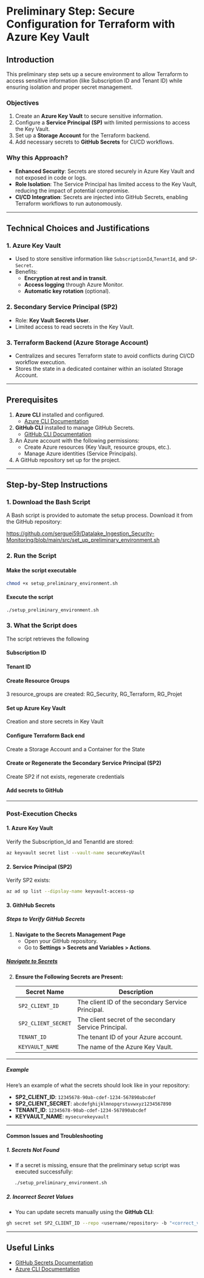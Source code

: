 # Preliminary Step: Secure Configuration for Terraform with Azure Key Vault

## **Introduction**

This preliminary step sets up a secure environment to allow Terraform to access sensitive information (like Subscription ID and Tenant ID) while ensuring isolation and proper secret management.

### **Objectives**
1. Create an **Azure Key Vault** to secure sensitive information.
2. Configure a **Service Principal (SP)** with limited permissions to access the Key Vault.
3. Set up a **Storage Account** for the Terraform backend.
4. Add necessary secrets to **GitHub Secrets** for CI/CD workflows.

### **Why this Approach?**

- **Enhanced Security**: Secrets are stored securely in Azure Key Vault and not exposed in code or logs.
- **Role Isolation**: The Service Principal has limited access to the Key Vault, reducing the impact of potential compromise.
- **CI/CD Integration**: Secrets are injected into GitHub Secrets, enabling Terraform workflows to run autonomously.

---

## **Technical Choices and Justifications**

### **1. Azure Key Vault**
- Used to store sensitive information like `SubscriptionId`,`TenantId`, and `SP-Secret`.
- Benefits:
  - **Encryption at rest and in transit**.
  - **Access logging** through Azure Monitor.
  - **Automatic key rotation** (optional).

### **2. Secondary Service Principal (SP2)**
- Role: **Key Vault Secrets User**.
- Limited access to read secrets in the Key Vault.

### **3. Terraform Backend (Azure Storage Account)**
- Centralizes and secures Terraform state to avoid conflicts during CI/CD workflow execution.
- Stores the state in a dedicated container within an isolated Storage Account.

---

## **Prerequisites**

1. **Azure CLI** installed and configured.
   - [Azure CLI Documentation](https://learn.microsoft.com/en-us/cli/azure/install-azure-cli)
2. **GitHub CLI** installed to manage GitHub Secrets.
   - [GitHub CLI Documentation](https://cli.github.com/)
3. An Azure account with the following permissions:
   - Create Azure resources (Key Vault, resource groups, etc.).
   - Manage Azure identities (Service Principals).
4. A GitHub repository set up for the project.

---

## **Step-by-Step Instructions**

### **1. Download the Bash Script**

A Bash script is provided to automate the setup process. Download it from the GitHub repository:

https://github.com/serguei59/Datalake_Ingestion_Security-Monitoring/blob/main/src/set_up_preliminary_environment.sh

### **2. Run the Script**

#### **Make the script executable**
```bash
chmod +x setup_preliminary_environment.sh
```
#### **Execute the script**
```bash
./setup_preliminary_environment.sh
```
### **3. What the Script does**

The script retrieves the following

####  **Subscription ID**
####  **Tenant ID**
####  **Create Resource Groups**
3 resource_groups are created:
RG_Security,
RG_Terraform,
RG_Projet
#### **Set up Azure Key Vault**
Creation and store secrets in Key Vault
#### **Configure Terraform Back end**
Create a Storage Account and a Container for the State
#### **Create or Regenerate the Secondary Service Principal (SP2)**
Create SP2 if not exists, regenerate credentials 
#### **Add secrets to GitHub**
----
### **Post-Execution Checks**

#### **1. Azure Key Vault**
Verify the Subscription_Id and TenantId are stored:
```bash
az keyvault secret list --vault-name secureKeyVault
```
#### **2. Service Principal (SP2)**
Verify SP2 exists:
```bash
az ad sp list --dipslay-name keyvault-access-sp
```
#### **3. GithHub Secrets**
##### **Steps to Verify GitHub Secrets**

1. **Navigate to the Secrets Management Page**
   - Open your GitHub repository.
   - Go to **Settings > Secrets and Variables > Actions**.

##### [Navigate to Secrets](https://docs.github.com/assets/images/help/repository/secrets.png)

2. **Ensure the Following Secrets are Present:**

   | Secret Name         | Description                                      |
   |---------------------|--------------------------------------------------|
   | `SP2_CLIENT_ID`     | The client ID of the secondary Service Principal.|
   | `SP2_CLIENT_SECRET` | The client secret of the secondary Service Principal.|
   | `TENANT_ID`         | The tenant ID of your Azure account.             |
   | `KEYVAULT_NAME`     | The name of the Azure Key Vault.                 |

---

##### **Example**

Here’s an example of what the secrets should look like in your repository:

- **SP2_CLIENT_ID**: `12345678-90ab-cdef-1234-567890abcdef`
- **SP2_CLIENT_SECRET**: `abcdefghijklmnopqrstuvwxyz1234567890`
- **TENANT_ID**: `12345678-90ab-cdef-1234-567890abcdef`
- **KEYVAULT_NAME**: `mysecurekeyvault`

---

#### **Common Issues and Troubleshooting**

##### **1. Secrets Not Found**
   - If a secret is missing, ensure that the preliminary setup script was executed successfully:
```bash
   ./setup_preliminary_environment.sh
```

##### **2. Incorrect Secret Values**
   - You can update secrets manually using the **GitHub CLI**:
 ```bash
 gh secret set SP2_CLIENT_ID --repo <username/repository> -b "<correct_value>"
 ```

---

## **Useful Links**

- [GitHub Secrets Documentation](https://docs.github.com/en/actions/security-guides/encrypted-secrets)
- [Azure CLI Documentation](https://learn.microsoft.com/en-us/cli/azure/)
